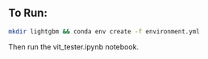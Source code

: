 ## To Run:

```bash
mkdir lightgbm && conda env create -f environment.yml
```

Then run the vit_tester.ipynb notebook.
